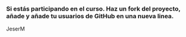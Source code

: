 ### Si estás participando en el curso. Haz un fork del proyecto, añade y añade tu usuarios de GitHub en una nueva linea.

JeserM
